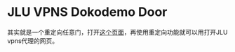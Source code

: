 # JLU VPNS Dokodemo Door
其实就是一个重定向任意门，打开[这个页面](https://webvpn.jlu.edu.cn/https/77726476706e69737468656265737421fdf253903e3e695c720d87e29f5c373d3f27c82a2a/jlu-vpns-dokodemo-door/)，再使用重定向功能就可以用打开JLU vpns代理的网页。
